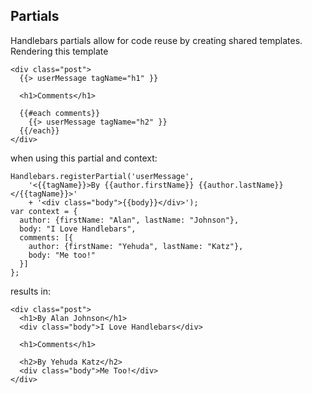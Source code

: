 Partials
---

Handlebars partials allow for code reuse by creating shared templates. Rendering this template   

	<div class="post">
	  {{> userMessage tagName="h1" }}

	  <h1>Comments</h1>

	  {{#each comments}}
		{{> userMessage tagName="h2" }}
	  {{/each}}
	</div>
	
when using this partial and context:   

	Handlebars.registerPartial('userMessage',
		'<{{tagName}}>By {{author.firstName}} {{author.lastName}}</{{tagName}}>'
		+ '<div class="body">{{body}}</div>');
	var context = {
	  author: {firstName: "Alan", lastName: "Johnson"},
	  body: "I Love Handlebars",
	  comments: [{
		author: {firstName: "Yehuda", lastName: "Katz"},
		body: "Me too!"
	  }]
	};
	
results in:   

	<div class="post">
	  <h1>By Alan Johnson</h1>
	  <div class="body">I Love Handlebars</div>

	  <h1>Comments</h1>

	  <h2>By Yehuda Katz</h2>
	  <div class="body">Me Too!</div>
	</div>